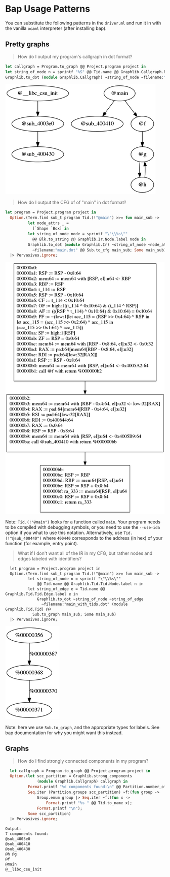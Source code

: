 # Bap Usage Patterns

You can substitute the following patterns in the `driver.ml` and run it in with the vanilla `ocaml` interpreter (after installing bap).

## Pretty graphs

> How do I output my program's callgraph in dot format?

```ocaml
let callgraph = Program.to_graph @@ Project.program project in
let string_of_node n = sprintf "%S" @@ Tid.name @@ Graphlib.Callgraph.Node.label n in
Graphlib.to_dot (module Graphlib.Callgraph) ~string_of_node ~filename:"callgraph.dot" callgraph;
```

![](/images/callgraph.png)

> How do I output the CFG of of "main" in dot format?

```ocaml
let program = Project.program project in
  Option.(Term.find sub_t program Tid.(!"@main") >>= fun main_sub ->
          let node_attrs _ =
            [`Shape `Box] in
          let string_of_node node = sprintf "\"\\%s\""
            @@ Blk.to_string @@ Graphlib.Ir.Node.label node in
          Graphlib.to_dot (module Graphlib.Ir) ~string_of_node ~node_attrs
            ~filename:"main.dot" @@ Sub.to_cfg main_sub; Some main_sub)
  |> Pervasives.ignore;
```
![](/images/main.png)

Note: `Tid.(!"@main")` looks for a function called `main`. Your program needs to be compiled with debugging symbols, or you need to use the `--use-ida` option if you what to use this notation. Alternatively, use `Tid.(!"@sub_400440")` where `400440` corresponds to the address (in hex) of your function (for example, entry point).

> What if I don't want all of the IR in my CFG, but rather nodes and edges labeled with identifiers?

```
  let program = Project.program project in
  Option.(Term.find sub_t program Tid.(!"@main") >>= fun main_sub ->
          let string_of_node n = sprintf "\"\\%s\""
              @@ Tid.name @@ Graphlib.Tid.Tid.Node.label n in
          let string_of_edge e = Tid.name @@ Graphlib.Tid.Tid.Edge.label e in
              Graphlib.to_dot ~string_of_node ~string_of_edge
                ~filename:"main_with_tids.dot" (module Graphlib.Tid.Tid) @@
            Sub.to_graph main_sub; Some main_sub) 
  |> Pervasives.ignore;
```

![](/images/tid_only_graph.png)

Note: here we use `Sub.to_graph`, and the appropriate types for labels. See bap documentation for why you might want this instead.

## Graphs

> How do I find strongly connected components in my program?

```ocaml
  let callgraph = Program.to_graph @@ Project.program project in
  Option.(let scc_partition = Graphlib.strong_components
              (module Graphlib.Callgraph) callgraph in
          Format.printf "%d components found:\n" @@ Partition.number_of_groups scc_partition;
          Seq.iter (Partition.groups scc_partition) ~f:(fun group ->
              Group.enum group |> Seq.iter ~f:(fun x ->
                  Format.printf "%s " @@ Tid.to_name x);
              Format.printf "\n");
          Some scc_partition)
  |> Pervasives.ignore;
```

```
Output:
7 components found:
@sub_4003e0                                                   
@sub_400410                                                   
@sub_400430                                                   
@h @g
@f
@main
@__libc_csu_init
```
